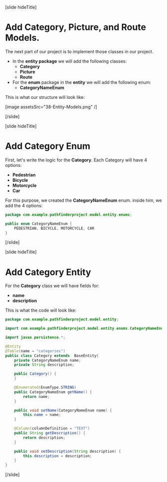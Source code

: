 [slide hideTitle]

# Add Category, Picture, and Route Models.

The next part of our project is to implement those classes in our project.

- In the **entity package** we will add the following classes:
  - **Category**
  - **Picture**
  - **Route**
- For the **enum** package in the **entity** we will add the following enum:
  - **CategoryNameEnum**

This is what our structure will look like:

[image assetsSrc="38-Entity-Models.png" /]

[/slide]

[slide hideTitle]

# Add Category Enum

First, let's write the logic for the **Category**. Each Category will have 4 options:

- **Pedestrian**
- **Bicycle**
- **Motorcycle**
- **Car**

For this purpose, we created the **CategoryNameEnum** enum. inside him, we add the 4 options:

```java
package com.example.pathfinderproject.model.entity.enums;

public enum CategoryNameEnum {
    PEDESTRIAN, BICYCLE, MOTORCYCLE, CAR
}
```

[/slide]

[slide hideTitle]

# Add Category Entity

For the **Category** class we will have fields for:

- **name**
- **description**

This is what the code will look like:

```java
package com.example.pathfinderproject.model.entity;

import com.example.pathfinderproject.model.entity.enums.CategoryNameEnum;

import javax.persistence.*;

@Entity
@Table(name = "categories")
public class Category extends  BaseEntity{
    private CategoryNameEnum name;
    private String description;

    public Category() {
    }

    @Enumerated(EnumType.STRING)
    public CategoryNameEnum getName() {
        return name;
    }

    public void setName(CategoryNameEnum name) {
        this.name = name;
    }

    @Column(columnDefinition = "TEXT")
    public String getDescription() {
        return description;
    }

    public void setDescription(String description) {
        this.description = description;
    }
}
```

[/slide]
